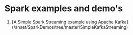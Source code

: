 # Spark examples and demo's



1. [A Simple Spark Streaming example using Apache Kafka] (/anset/SparkDemos/tree/master/SimpleKafkaStreaming)

